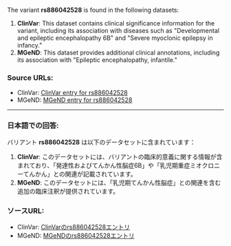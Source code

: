 The variant **rs886042528** is found in the following datasets:

1. **ClinVar**: This dataset contains clinical significance information for the variant, including its association with diseases such as "Developmental and epileptic encephalopathy 6B" and "Severe myoclonic epilepsy in infancy."
2. **MGeND**: This dataset provides additional clinical annotations, including its association with "Epileptic encephalopathy, infantile."

### Source URLs:
- ClinVar: [ClinVar entry for rs886042528](https://www.ncbi.nlm.nih.gov/clinvar/variation/1098587)
- MGeND: [MGeND entry for rs886042528](https://mgend.ncgm.go.jp/variant/info/SNV|hg38|chr2:166046883-166046883|gC>A)

---

### 日本語での回答:
バリアント **rs886042528** は以下のデータセットに含まれています：

1. **ClinVar**: このデータセットには、バリアントの臨床的意義に関する情報が含まれており、「発達性およびてんかん性脳症6B」や「乳児期重症ミオクロニーてんかん」との関連が記載されています。
2. **MGeND**: このデータセットには、「乳児期てんかん性脳症」との関連を含む追加の臨床注釈が提供されています。

### ソースURL:
- ClinVar: [ClinVarのrs886042528エントリ](https://www.ncbi.nlm.nih.gov/clinvar/variation/1098587)
- MGeND: [MGeNDのrs886042528エントリ](https://mgend.ncgm.go.jp/variant/info/SNV|hg38|chr2:166046883-166046883|gC>A)